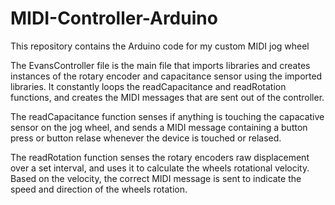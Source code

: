 # MIDI-Controller-Arduino
This repository contains the Arduino code for my custom MIDI jog wheel

The EvansController file is the main file that imports libraries and creates instances of the rotary encoder and capacitance sensor using the imported libraries.
It constantly loops the readCapacitance and readRotation functions, and creates the MIDI messages that are sent out of the controller. 

The readCapacitance function senses if anything is touching the capacative sensor on the jog wheel, and sends a MIDI message containing a button press or button relase whenever 
the device is touched or relased.

The readRotation function senses the rotary encoders raw displacement over a set interval, and uses it to calculate the wheels rotational velocity.
Based on the velocity, the correct MIDI message is sent to indicate the speed and direction of the wheels rotation.

